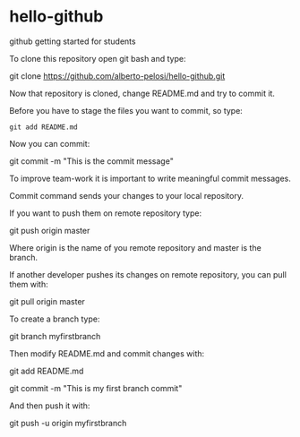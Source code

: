 # hello-github
github getting started for students

To clone this repository open git bash and type:

git clone https://github.com/alberto-pelosi/hello-github.git

Now that repository is cloned, change README.md and try to commit it.

Before you have to stage the files you want to commit, so type:

```
git add README.md
```

Now you can commit:

git commit -m "This is the commit message"

To improve team-work it is important to write meaningful commit messages.

Commit command sends your changes to your local repository.

If you want to push them on remote repository type:

git push origin master

Where origin is the name of you remote repository and master is the branch.

If another developer pushes its changes on remote repository, you can pull them with:

git pull origin master

To create a branch type:

git branch myfirstbranch

Then modify README.md and commit changes with:

git add README.md

git commit -m "This is my first branch commit"

And then push it with:

git push -u origin myfirstbranch

